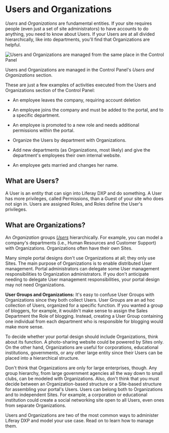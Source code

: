# Users and Organizations

*Users* and *Organizations* are fundamental entities. If your site requires people (even just a set of site administrators) to have accounts to do anything, you need to know about Users. If your Users are at all divided hierarchically, like into departments, you'll find that Organizations are helpful. 

![Users and Organizations are managed from the same place in the Control Panel](./intro/images/01.png)

Users and Organizations are managed in the Control Panel's *Users and Organizations* section.

These are just a few examples of activities executed from the Users and Organizations section of the Control Panel: 

- An employee leaves the company, requiring account deletion

- An employee joins the company and must be added to the portal, and to a specific department.

- An employee is promoted to a new role and needs additional permissions within the portal.

- Organize the Users by department with Organizations.

- Add new departments (as Organizations, most likely) and give the department's employees their own internal website.

- An employee gets married and changes her name.

## What are Users?

A User is an entity that can sign into Liferay DXP and do something. A User has more privileges, called Permissions, than a Guest of your site who does not sign in. Users are assigned Roles, and Roles define the User's privileges.

## What are Organizations? 

An *Organization* groups [*Users*](./02-managing-users.md) hierarchically. For example, you can model a company's departments (i.e., Human Resources and Customer Support) with Organizations. Organizations often have their own Sites. 

Many simple portal designs don't use Organizations at all; they only use Sites. The main purpose of Organizations is to enable distributed User management. Portal administrators can delegate some User management responsibilities to Organization administrators. If you don't anticipate needing to delegate User management responsibilities, your portal design may not need Organizations. 

**User Groups and Organizations:** It's easy to confuse User Groups with Organizations since they both collect Users. User Groups are an ad hoc collection of Users, organized for a specific function. If you wanted a group of bloggers, for example, it wouldn't make sense to assign the Sales Department the Role of blogging. Instead, creating a User Group containing one individual from each department who is responsible for blogging would make more sense. 

To decide whether your portal design should include Organizations, think about its function. A photo-sharing website could be powered by Sites only. On the other hand, Organizations are useful for corporations, educational institutions, governments, or any other large entity since their Users can be placed into a hierarchical structure. 

Don't think that Organizations are only for large enterprises, though. Any group hierarchy, from large government agencies all the way down to small clubs, can be modeled with Organizations. Also, don't think that you must decide between an Organization-based structure or a Site-based structure for assembling your portal's Users. Users can belong both to Organizations and to independent Sites. For example, a corporation or educational institution could create a social networking site open to all Users, even ones from separate Organizations. 

Users and Organizations are two of the most common ways to administer Liferay DXP and model your use case. Read on to learn how to manage them. 
